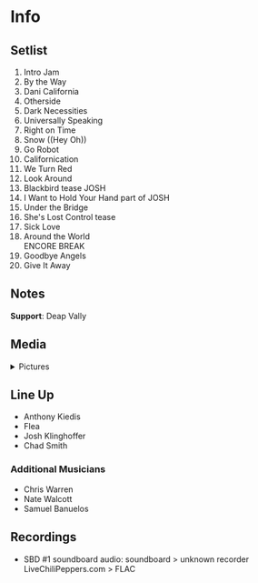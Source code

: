 # Info

## Setlist

1. Intro Jam
2. By the Way
3. Dani California
4. Otherside
5. Dark Necessities
6. Universally Speaking
7. Right on Time
8. Snow ((Hey Oh))
9. Go Robot
10. Californication
11. We Turn Red
12. Look Around
13. Blackbird tease JOSH
14. I Want to Hold Your Hand part of JOSH
15. Under the Bridge
16. She's Lost Control tease
17. Sick Love
18. Around the World
<br> ENCORE BREAK
19. Goodbye Angels
20. Give It Away

## Notes

**Support**: Deap Vally

## Media 

<details>
  <summary>Pictures</summary>
  <!--<img alt="Setlist" title="Setlist" src="_.jpg" height="200" />
  <img alt="Clipping" title="Clipping" src="_.jpg" height="200" />
  <img alt="Flyer" title="Flyer" src="_.jpg" height="200" />-->
</details>

## Line Up

* Anthony Kiedis
* Flea
* Josh Klinghoffer
* Chad Smith

### Additional Musicians

* Chris Warren  
* Nate Walcott  
* Samuel Banuelos

## Recordings

* SBD #1 soundboard audio: soundboard > unknown recorder LiveChiliPeppers.com > FLAC